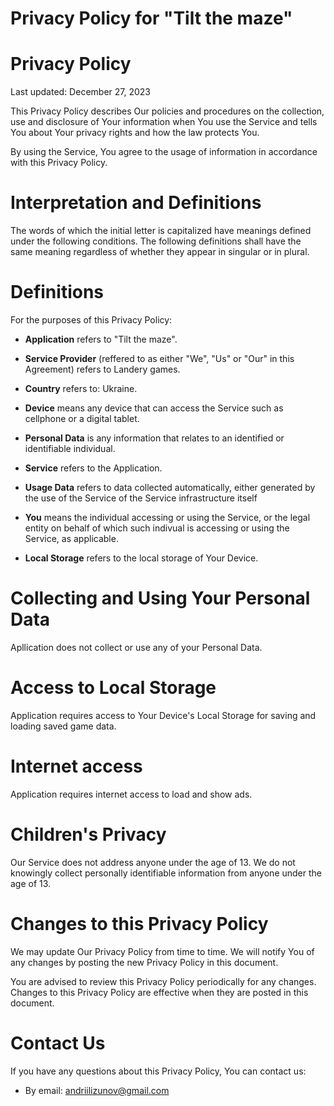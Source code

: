# **Privacy Policy for "Tilt the maze"**

# **Privacy Policy**

Last updated: December 27, 2023

This Privacy Policy describes Our policies and procedures on the collection, use
and disclosure of Your information when You use the Service and tells You about
Your privacy rights and how the law protects You.

By using the Service, You agree to the usage of information in accordance with
this Privacy Policy.

# **Interpretation and Definitions**

The words of which the initial letter is capitalized have meanings defined under
the following conditions. The following definitions shall have the same meaning
regardless of whether they appear in singular or in plural.

# **Definitions**

For the purposes of this Privacy Policy:

- **Application** refers to "Tilt the maze".

- **Service Provider** (reffered to as either "We", "Us" or "Our" in this Agreement)
refers to Landery games.

- **Country** refers to: Ukraine.

- **Device** means any device that can access the Service such as cellphone or a
digital tablet.

- **Personal Data** is any information that relates to an identified or identifiable
individual.

- **Service** refers to the Application.

- **Usage Data** refers to data collected automatically, either generated by the use
of the Service of the Service infrastructure itself 

- **You** means the individual accessing or using the Service, or the legal entity on
behalf of which such indivual is accessing or using the Service, as applicable.

- **Local Storage** refers to the local storage of Your Device.

# **Collecting and Using Your Personal Data**

Apllication does not collect or use any of your Personal Data.

# **Access to Local Storage**

Application requires access to Your Device's Local Storage for saving and loading
saved game data.

# **Internet access**

Application requires internet access to load and show ads.

# **Children's Privacy**

Our Service does not address anyone under the age of 13. We do not knowingly
collect personally identifiable information from anyone under the age of 13.

# **Changes to this Privacy Policy**

We may update Our Privacy Policy from time to time. We will notify You of any
changes by posting the new Privacy Policy in this document.

You are advised to review this Privacy Policy periodically for any changes.
Changes to this Privacy Policy are effective when they are posted in this document.

# **Contact Us**

If you have any questions about this Privacy Policy, You can contact us:

- By email: andriilizunov@gmail.com
